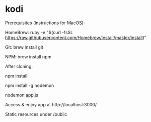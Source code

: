 # kodi

Prerequisites (instructions for MacOS):

HomeBrew:
ruby -e "$(curl -fsSL https://raw.githubusercontent.com/Homebrew/install/master/install)"

Git:
brew install git

NPM:
brew install npm

After cloning:

npm install

npm install -g nodemon

nodemon app.js

Access & enjoy app at http://localhost:3000/

Static resources under /public
